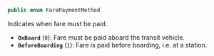 ```csharp
public enum FarePaymentMethod
```

Indicates when fare must be paid.

* **`OnBoard`** (`0`): Fare must be paid aboard the transit vehicle.
* **`BeforeBoarding`** (`1`): Fare is paid before boarding, i.e. at a station.